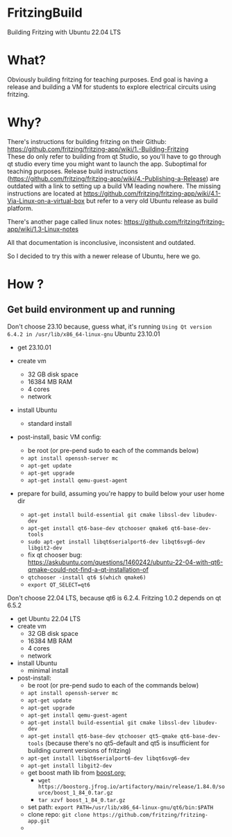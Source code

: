# FritzingBuild
Building Fritzing with Ubuntu 22.04 LTS

# What?
Obviously building fritzing for teaching purposes. End goal is having a release and building a VM for students to explore electrical circuits using fritzing.

# Why?
There's instructions for building fritzing on their Github: https://github.com/fritzing/fritzing-app/wiki/1.-Building-Fritzing  
These do only refer to building from qt Studio, so you'll have to go through qt studio every time you might want to launch the app. Suboptimal for teaching purposes. Release build instructions (https://github.com/fritzing/fritzing-app/wiki/4.-Publishing-a-Release) are outdated with a link to setting up a build VM leading nowhere. The missing instructions are located at https://github.com/fritzing/fritzing-app/wiki/4.1-Via-Linux-on-a-virtual-box but refer to a very old Ubuntu release as build platform. 

There's another page called linux notes: https://github.com/fritzing/fritzing-app/wiki/1.3-Linux-notes

All that documentation is inconclusive, inconsistent and outdated.

So I decided to try this with a newer release of Ubuntu, here we go.

# How ?
## Get build environment up and running
Don't choose 23.10 because, guess what, it's running ```Using Qt version 6.4.2 in /usr/lib/x86_64-linux-gnu```
Ubuntu 23.10.01
- get 23.10.01
 
- create vm
  - 32 GB disk space
  - 16384 MB RAM
  - 4 cores
  - network
- install Ubuntu
  - standard install
- post-install, basic VM config:
  - be root (or pre-pend sudo to each of the commands below) 
  - ```apt install openssh-server mc```
  - ```apt-get update```
  - ```apt-get upgrade```
  - ```apt-get install qemu-guest-agent```
- prepare for build, assuming you're happy to build below your user home dir
  - ```apt-get install build-essential git cmake libssl-dev libudev-dev```
  - ```apt-get install qt6-base-dev qtchooser qmake6 qt6-base-dev-tools```
  - ```sudo apt-get install libqt6serialport6-dev libqt6svg6-dev libgit2-dev```
  - fix qt chooser bug: https://askubuntu.com/questions/1460242/ubuntu-22-04-with-qt6-qmake-could-not-find-a-qt-installation-of
   - ```qtchooser -install qt6 $(which qmake6)```
   - ```export QT_SELECT=qt6```

Don't choose 22.04 LTS, because qt6 is 6.2.4. Fritzing 1.0.2 depends on qt 6.5.2
- get Ubuntu 22.04 LTS
- create vm
  - 32 GB disk space
  - 16384 MB RAM
  - 4 cores
  - network
- install Ubuntu
  - minimal install
- post-install:
  - be root (or pre-pend sudo to each of the commands below) 
  - ```apt install openssh-server mc```
  - ```apt-get update```
  - ```apt-get upgrade```
  - ```apt-get install qemu-guest-agent```
  - ```apt-get install build-essential git cmake libssl-dev libudev-dev```
  - ```apt-get install qt6-base-dev qtchooser qt5-qmake qt6-base-dev-tools``` (because there's no qt5-default and qt5 is insufficient for building current versions of fritzing)
  - ```apt-get install libqt6serialport6-dev libqt6svg6-dev```
  - ```apt-get install libgit2-dev```
  - get boost math lib from [boost.org:](https://www.boost.org/users/download/)
    - ```wget https://boostorg.jfrog.io/artifactory/main/release/1.84.0/source/boost_1_84_0.tar.gz```
    - ```tar xzvf boost_1_84_0.tar.gz```
  - set path: ```export PATH=/usr/lib/x86_64-linux-gnu/qt6/bin:$PATH```
  - clone repo: ```git clone https://github.com/fritzing/fritzing-app.git```
  - 
